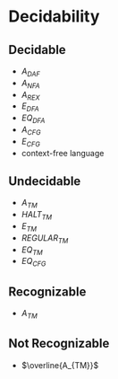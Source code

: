 # Decidability

## Decidable

- $A_{DAF}$
- $A_{NFA}$
- $A_{REX}$
- $E_{DFA}$
- $EQ_{DFA}$
- $A_{CFG}$
- $E_{CFG}$
- context-free language

## Undecidable

- $A_{TM}$
- $HALT_{TM}$
- $E_{TM}$
- $REGULAR_{TM}$
- $EQ_{TM}$
- $EQ_{CFG}$

## Recognizable

- $A_{TM}$

## Not Recognizable

- $\overline{A_{TM}}$
